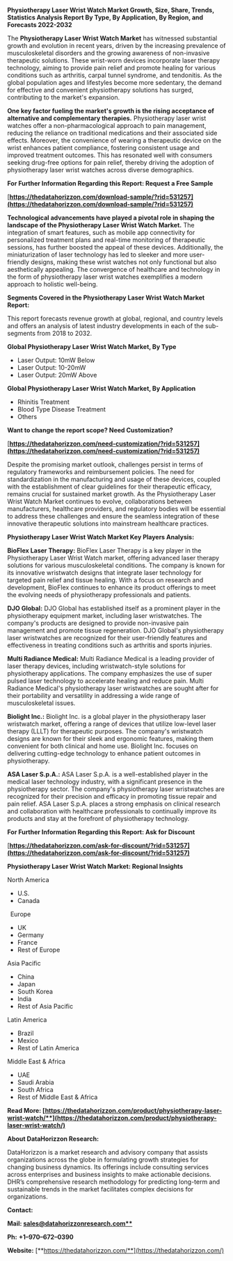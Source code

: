 ﻿**Physiotherapy Laser Wrist Watch Market Growth, Size, Share, Trends, Statistics Analysis Report By Type, By Application, By Region, and Forecasts 2022-2032**


The **Physiotherapy Laser Wrist Watch Market** has witnessed substantial growth and evolution in recent years, driven by the increasing prevalence of musculoskeletal disorders and the growing awareness of non-invasive therapeutic solutions. These wrist-worn devices incorporate laser therapy technology, aiming to provide pain relief and promote healing for various conditions such as arthritis, carpal tunnel syndrome, and tendonitis. As the global population ages and lifestyles become more sedentary, the demand for effective and convenient physiotherapy solutions has surged, contributing to the market's expansion.

**One key factor fueling the market's growth is the rising acceptance of alternative and complementary therapies.** Physiotherapy laser wrist watches offer a non-pharmacological approach to pain management, reducing the reliance on traditional medications and their associated side effects. Moreover, the convenience of wearing a therapeutic device on the wrist enhances patient compliance, fostering consistent usage and improved treatment outcomes. This has resonated well with consumers seeking drug-free options for pain relief, thereby driving the adoption of physiotherapy laser wrist watches across diverse demographics.

**For Further Information Regarding this Report: Request a Free Sample**	

[**https://thedatahorizzon.com/download-sample/?rid=531257](https://thedatahorizzon.com/download-sample/?rid=531257)** 

**Technological advancements have played a pivotal role in shaping the landscape of the Physiotherapy Laser Wrist Watch Market.** The integration of smart features, such as mobile app connectivity for personalized treatment plans and real-time monitoring of therapeutic sessions, has further boosted the appeal of these devices. Additionally, the miniaturization of laser technology has led to sleeker and more user-friendly designs, making these wrist watches not only functional but also aesthetically appealing. The convergence of healthcare and technology in the form of physiotherapy laser wrist watches exemplifies a modern approach to holistic well-being.

**Segments Covered in the Physiotherapy Laser Wrist Watch Market Report:**

This report forecasts revenue growth at global, regional, and country levels and offers an analysis of latest industry developments in each of the sub-segments from 2018 to 2032.

**Global Physiotherapy Laser Wrist Watch Market, By Type**

- Laser Output: 10mW Below
- Laser Output: 10-20mW
- Laser Output: 20mW Above

**Global Physiotherapy Laser Wrist Watch Market, By Application**

- Rhinitis Treatment
- Blood Type Disease Treatment
- Others

**Want to change the report scope? Need Customization?**

[**https://thedatahorizzon.com/need-customization/?rid=531257](https://thedatahorizzon.com/need-customization/?rid=531257)** 

Despite the promising market outlook, challenges persist in terms of regulatory frameworks and reimbursement policies. The need for standardization in the manufacturing and usage of these devices, coupled with the establishment of clear guidelines for their therapeutic efficacy, remains crucial for sustained market growth. As the Physiotherapy Laser Wrist Watch Market continues to evolve, collaborations between manufacturers, healthcare providers, and regulatory bodies will be essential to address these challenges and ensure the seamless integration of these innovative therapeutic solutions into mainstream healthcare practices.

**Physiotherapy Laser Wrist Watch Market Key Players Analysis:** 

**BioFlex Laser Therapy:** BioFlex Laser Therapy is a key player in the Physiotherapy Laser Wrist Watch market, offering advanced laser therapy solutions for various musculoskeletal conditions. The company is known for its innovative wristwatch designs that integrate laser technology for targeted pain relief and tissue healing. With a focus on research and development, BioFlex continues to enhance its product offerings to meet the evolving needs of physiotherapy professionals and patients.

**DJO Global:** DJO Global has established itself as a prominent player in the physiotherapy equipment market, including laser wristwatches. The company's products are designed to provide non-invasive pain management and promote tissue regeneration. DJO Global's physiotherapy laser wristwatches are recognized for their user-friendly features and effectiveness in treating conditions such as arthritis and sports injuries.

**Multi Radiance Medical:** Multi Radiance Medical is a leading provider of laser therapy devices, including wristwatch-style solutions for physiotherapy applications. The company emphasizes the use of super pulsed laser technology to accelerate healing and reduce pain. Multi Radiance Medical's physiotherapy laser wristwatches are sought after for their portability and versatility in addressing a wide range of musculoskeletal issues.

**Biolight Inc.:** Biolight Inc. is a global player in the physiotherapy laser wristwatch market, offering a range of devices that utilize low-level laser therapy (LLLT) for therapeutic purposes. The company's wristwatch designs are known for their sleek and ergonomic features, making them convenient for both clinical and home use. Biolight Inc. focuses on delivering cutting-edge technology to enhance patient outcomes in physiotherapy.

**ASA Laser S.p.A.:** ASA Laser S.p.A. is a well-established player in the medical laser technology industry, with a significant presence in the physiotherapy sector. The company's physiotherapy laser wristwatches are recognized for their precision and efficacy in promoting tissue repair and pain relief. ASA Laser S.p.A. places a strong emphasis on clinical research and collaboration with healthcare professionals to continually improve its products and stay at the forefront of physiotherapy technology.

**For Further Information Regarding this Report: Ask for Discount**	

[**https://thedatahorizzon.com/ask-for-discount/?rid=531257](https://thedatahorizzon.com/ask-for-discount/?rid=531257)**  

**Physiotherapy Laser Wrist Watch Market: Regional Insights**

North America

- U.S.
- Canada

` `Europe

- UK
- Germany
- France
- Rest of Europe

Asia Pacific

- China
- Japan
- South Korea
- India
- Rest of Asia Pacific

Latin America

- Brazil
- Mexico
- Rest of Latin America

Middle East & Africa

- UAE
- Saudi Arabia
- South Africa
- Rest of Middle East & Africa

**Read More: [https://thedatahorizzon.com/product/physiotherapy-laser-wrist-watch/**](https://thedatahorizzon.com/product/physiotherapy-laser-wrist-watch/)** 

**About DataHorizzon Research:**

DataHorizzon is a market research and advisory company that assists organizations across the globe in formulating growth strategies for changing business dynamics. Its offerings include consulting services across enterprises and business insights to make actionable decisions. DHR’s comprehensive research methodology for predicting long-term and sustainable trends in the market facilitates complex decisions for organizations.

**Contact:**

**Mail: [sales@datahorizzonresearch.com**](mailto:sales@datahorizzonresearch.com)**

**Ph:** **+1–970–672–0390**

**Website:** [**https://thedatahorizzon.com/**](https://thedatahorizzon.com/)

